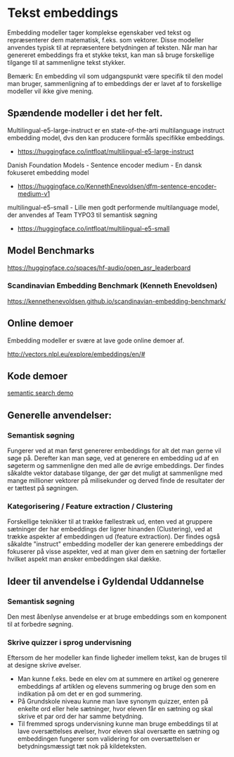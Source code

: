 # Tekst embeddings

Embedding modeller tager komplekse egenskaber ved tekst og repræsenterer dem matematisk, f.eks. som vektorer. Disse modeller anvendes typisk til at repræsentere betydningen af teksten.
Når man har genereret embeddings fra et stykke tekst, kan man så bruge forskellige tilgange til at sammenligne tekst stykker.

Bemærk: En embedding vil som udgangspunkt være specifik til den model man bruger, sammenligning af to embeddings der er lavet af to forskellige modeller vil ikke give mening.

## Spændende modeller i det her felt.

Multilingual-e5-large-instruct er en state-of-the-arti multilanguage instruct embedding model, dvs den kan producere formåls specifikke embeddings.
- https://huggingface.co/intfloat/multilingual-e5-large-instruct

Danish Foundation Models - Sentence encoder medium - En dansk fokuseret embedding model
- https://huggingface.co/KennethEnevoldsen/dfm-sentence-encoder-medium-v1

multilingual-e5-small - Lille men godt performende multilanguage model, der anvendes af Team TYPO3 til semantisk søgning
- https://huggingface.co/intfloat/multilingual-e5-small

## Model Benchmarks

https://huggingface.co/spaces/hf-audio/open_asr_leaderboard

### Scandinavian Embedding Benchmark (Kenneth Enevoldsen)
https://kennethenevoldsen.github.io/scandinavian-embedding-benchmark/

## Online demoer

Embedding modeller er svære at lave gode online demoer af.

http://vectors.nlpl.eu/explore/embeddings/en/#

## Kode demoer

[semantic search demo](embeddings/README.md)

## Generelle anvendelser:


### Semantisk søgning

Fungerer ved at man først genererer embeddings for alt det man gerne vil søge på. Derefter kan man søge, ved at generere en embedding ud af en søgeterm og sammenligne den med alle de øvrige embeddings.
Der findes såkaldte vektor database tilgange, der gør det muligt at sammenligne med mange millioner vektorer på milisekunder og derved finde de resultater der er tættest på søgningen.

### Kategorisering / Feature extraction / Clustering

Forskellige teknikker til at trække fællestræk ud, enten ved at gruppere sætninger der har embeddings der ligner hinanden (Clustering), ved at trække aspekter af embeddingen ud (feature extraction).
Der findes også såkaldte "instruct" embedding modeller der kan generere embeddings der fokuserer på visse aspekter, ved at man giver dem en sætning der fortæller hvilket aspekt man ønsker embeddingen skal dække.


## Ideer til anvendelse i Gyldendal Uddannelse

### Semantisk søgning

Den mest åbenlyse anvendelse er at bruge embeddings som en komponent til at forbedre søgning.

### Skrive quizzer i sprog undervisning

Eftersom de her modeller kan finde ligheder imellem tekst, kan de bruges til at designe skrive øvelser.

- Man kunne f.eks. bede en elev om at summere en artikel og generere embeddings af artiklen og elevens summering og bruge den som en indikation på om det er en god summering.
- På Grundskole niveau kunne man lave synonym quizzer, enten på enkelte ord eller hele sætninger, hvor eleven får en sætning og skal skrive et par ord der har samme betydning.
- Til fremmed sprogs undervisning kunne man bruge embeddings til at lave oversættelses øvelser, hvor eleven skal oversætte en sætning og embeddingen fungerer som validering for om oversættelsen er betydningsmæssigt tæt nok på kildeteksten.
